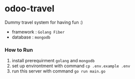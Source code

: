 # odoo-travel

Dummy travel system for having fun :)

- framework : `Golang Fiber`
- database : `mongodb`
### How to Run
1. install prerequirment `golang` and `mongodb`
2. set up environtment with command `cp .env.example .env`
3. run this server with command `go run main.go`


